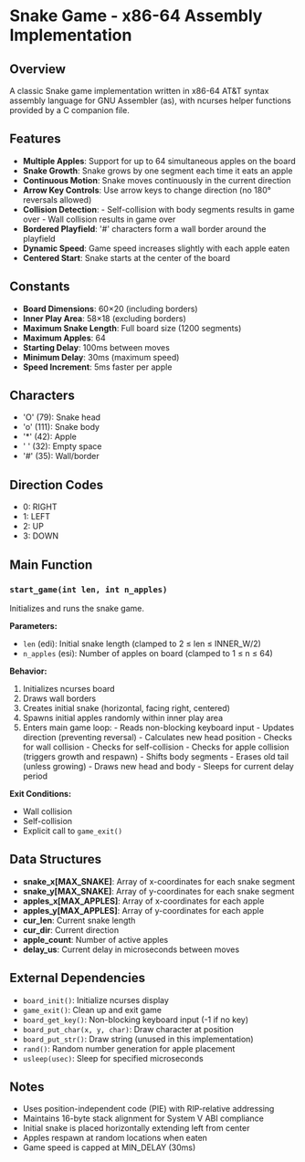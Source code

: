 # Snake Game - x86-64 Assembly Implementation

## Overview
A classic Snake game implementation written in x86-64 AT&T syntax assembly language for GNU Assembler (as), with ncurses helper functions provided by a C companion file.

## Features
- **Multiple Apples**: Support for up to 64 simultaneous apples on the board
- **Snake Growth**: Snake grows by one segment each time it eats an apple
- **Continuous Motion**: Snake moves continuously in the current direction
- **Arrow Key Controls**: Use arrow keys to change direction (no 180° reversals allowed)
- **Collision Detection**: 
        - Self-collision with body segments results in game over
        - Wall collision results in game over
- **Bordered Playfield**: '#' characters form a wall border around the playfield
- **Dynamic Speed**: Game speed increases slightly with each apple eaten
- **Centered Start**: Snake starts at the center of the board

## Constants
- **Board Dimensions**: 60×20 (including borders)
- **Inner Play Area**: 58×18 (excluding borders)
- **Maximum Snake Length**: Full board size (1200 segments)
- **Maximum Apples**: 64
- **Starting Delay**: 100ms between moves
- **Minimum Delay**: 30ms (maximum speed)
- **Speed Increment**: 5ms faster per apple

## Characters
- 'O' (79): Snake head
- 'o' (111): Snake body
- '*' (42): Apple
- ' ' (32): Empty space
- '#' (35): Wall/border

## Direction Codes
- 0: RIGHT
- 1: LEFT
- 2: UP
- 3: DOWN

## Main Function
### `start_game(int len, int n_apples)`
Initializes and runs the snake game.

**Parameters:**
- `len` (edi): Initial snake length (clamped to 2 ≤ len ≤ INNER_W/2)
- `n_apples` (esi): Number of apples on board (clamped to 1 ≤ n ≤ 64)

**Behavior:**
1. Initializes ncurses board
2. Draws wall borders
3. Creates initial snake (horizontal, facing right, centered)
4. Spawns initial apples randomly within inner play area
5. Enters main game loop:
         - Reads non-blocking keyboard input
         - Updates direction (preventing reversal)
         - Calculates new head position
         - Checks for wall collision
         - Checks for self-collision
         - Checks for apple collision (triggers growth and respawn)
         - Shifts body segments
         - Erases old tail (unless growing)
         - Draws new head and body
         - Sleeps for current delay period

**Exit Conditions:**
- Wall collision
- Self-collision
- Explicit call to `game_exit()`

## Data Structures
- **snake_x[MAX_SNAKE]**: Array of x-coordinates for each snake segment
- **snake_y[MAX_SNAKE]**: Array of y-coordinates for each snake segment
- **apples_x[MAX_APPLES]**: Array of x-coordinates for each apple
- **apples_y[MAX_APPLES]**: Array of y-coordinates for each apple
- **cur_len**: Current snake length
- **cur_dir**: Current direction
- **apple_count**: Number of active apples
- **delay_us**: Current delay in microseconds between moves

## External Dependencies
- `board_init()`: Initialize ncurses display
- `game_exit()`: Clean up and exit game
- `board_get_key()`: Non-blocking keyboard input (-1 if no key)
- `board_put_char(x, y, char)`: Draw character at position
- `board_put_str()`: Draw string (unused in this implementation)
- `rand()`: Random number generation for apple placement
- `usleep(usec)`: Sleep for specified microseconds

## Notes
- Uses position-independent code (PIE) with RIP-relative addressing
- Maintains 16-byte stack alignment for System V ABI compliance
- Initial snake is placed horizontally extending left from center
- Apples respawn at random locations when eaten
- Game speed is capped at MIN_DELAY (30ms)